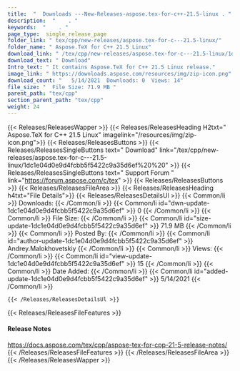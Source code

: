 ```yaml
---
title:  "  Downloads ---New-Releases-aspose.tex-for-c++-21.5-linux . " 
description:  "    . " 
keywords:  "    . " 
page_type:  single_release_page
folder_link: " tex/cpp/new-releases/aspose.tex-for-c---21.5-linux/"
folder_name: " Aspose.TeX for C++ 21.5 Linux"
download_link: " /tex/cpp/new-releases/aspose.tex-for-c---21.5-linux/1dc1e04d0e9d4fcbb5f5422c9a35d6ef"
download_text: " Download"
Intro_text: " It contains Aspose.TeX for C++ 21.5 Linux release."
image_link: " https://downloads.aspose.com/resources/img/zip-icon.png"
download_count: "   5/14/2021  Downloads: 0  Views: 14"
file_size: "  File Size: 71.9 MB "
parent_path: "tex/cpp"
section_parent_path: "tex/cpp"
weight: 24 
---
```


{{< Releases/ReleasesWapper >}}
  {{< Releases/ReleasesHeading H2txt=" Aspose.TeX for C++ 21.5 Linux" imagelink="/resources/img/zip-icon.png">}}
  {{< Releases/ReleasesButtons >}}
    {{< Releases/ReleasesSingleButtons text=" Download" link="/tex/cpp/new-releases/aspose.tex-for-c---21.5-linux/1dc1e04d0e9d4fcbb5f5422c9a35d6ef%20%20" >}}
    {{< Releases/ReleasesSingleButtons text=" Support Forum " link="https://forum.aspose.com/c/tex" >}}
  {{< Releases/ReleasesButtons >}}
  {{< Releases/ReleasesFileArea >}}
    {{< Releases/ReleasesHeading h4txt="File Details">}}
    {{< Releases/ReleasesDetailsUl >}}
            {{< Common/li  >}} Downloads: {{< /Common/li >}} 
      {{< Common/li id="dwn-update-1dc1e04d0e9d4fcbb5f5422c9a35d6ef" >}} 0 {{< /Common/li >}} 
      {{< Common/li  >}} File Size: {{< /Common/li >}} 
      {{< Common/li id="size-update-1dc1e04d0e9d4fcbb5f5422c9a35d6ef" >}} 71.9 MB {{< /Common/li >}} 
      {{< Common/li  >}} Posted By: {{< /Common/li >}} 
      {{< Common/li id="author-update-1dc1e04d0e9d4fcbb5f5422c9a35d6ef" >}} Andrey.Malokhovetskiy {{< /Common/li >}} 
      {{< Common/li  >}} Views: {{< /Common/li >}} 
      {{< Common/li id="view-update-1dc1e04d0e9d4fcbb5f5422c9a35d6ef" >}} 15 {{< /Common/li >}} 
      {{< Common/li  >}} Date Added: {{< /Common/li >}} 
      {{< Common/li id="added-update-1dc1e04d0e9d4fcbb5f5422c9a35d6ef" >}} 5/14/2021 {{< /Common/li >}} 

    {{< /Releases/ReleasesDetailsUl >}}

  {{< Releases/ReleasesFileFeatures >}}
      <h4>Release Notes</h4><div><a href="https://docs.aspose.com/tex/cpp/aspose-tex-for-cpp-21-5-release-notes/">https://docs.aspose.com/tex/cpp/aspose-tex-for-cpp-21-5-release-notes/</a></div>
  {{< /Releases/ReleasesFileFeatures >}}
 {{< /Releases/ReleasesFileArea >}}
{{< /Releases/ReleasesWapper >}}


